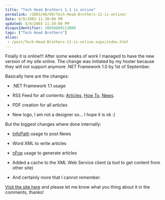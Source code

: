 ```yaml
---
title: "Tech Head Brothers 1.1 is online"
permalink: /2003/08/09/Tech-Head-Brothers-11-is-online/
date: 8/9/2003 11:30:00 PM
updated: 8/9/2003 11:30:00 PM
disqusIdentifier: 20030809113000
tags: ["Tech Head Brothers"]
alias:
 - /post/Tech-Head-Brothers-11-is-online.aspx/index.html
---
```

Finally it is online!!! After some weeks of work I managed to have the new version of my site online. The change was initiated by my hoster because they will not support anymore .NET Framework 1.0 by 1st of September.  

Basically here are the changes:
<!-- more -->

*   .NET Framework 1.1 usage 

*   RSS Feed for all contents: [Articles](http://techheadbrothers.europe.webmatrixhosting.net/RSS.aspx?rss=articles), [How To](http://techheadbrothers.europe.webmatrixhosting.net/RSS.aspx?rss=howtos), [News](http://techheadbrothers.europe.webmatrixhosting.net/RSS.aspx?rss=news). 

*   PDF creation for all articles 

*   New logo, I am not a designer so... I hope it is ok :)


But the biggest changes where done internally:

*   [InfoPath](http://www.microsoft.com/infopath) usage to post News 

*   Word XML to write articles 

*   [nFop](http://nfop.sourceforge.net/) usage to generate articles 

*   Added a cache to the XML Web Service client (a tool to get content from other site) 

*   And certainly more that I cannot remember.


[Visit the site here](http://www.TechHeadBrothers.com) and please let me know what you thing about it in the comments, thanks!  
